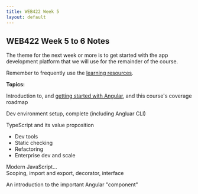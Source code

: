 ```yaml
---
title: WEB422 Week 5
layout: default
---
```


## WEB422 Week 5 to 6 Notes

The theme for the next week or more is to get started with the app development platform that we will use for the remainder of the course.

Remember to frequently use the [learning resources](/web422/resources).

**Topics:**

Introduction to, and [getting started with Angular](angular-getting-started), and this course's coverage roadmap

Dev environment setup, complete (including Angluar CLI)

TypeScript and its value proposition  
* Dev tools
* Static checking
* Refactoring
* Enterprise dev and scale  

Modern JavaScript...  
Scoping, import and export, decorator, interface  

An introduction to the important Angular "component"

<br>
